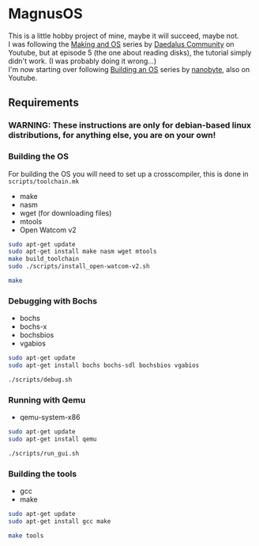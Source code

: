# MagnusOS
This is a little hobby project of mine, maybe it will succeed, maybe not.<br>
I was following the [Making and OS](https://www.youtube.com/watch?v=MwPjvJ9ulSc&list=PLm3B56ql_akNcvH8vvJRYOc7TbYhRs19M) series by [Daedalus Community](https://www.youtube.com/@DaedalusCommunity) on Youtube, but at episode 5 (the one about reading disks), the tutorial simply didn't work. (I was probably doing it wrong...)<br>
I'm now starting over following [Building an OS](https://www.youtube.com/watch?v=9t-SPC7Tczc&list=PLFjM7v6KGMpiH2G-kT781ByCNC_0pKpPN) series by [nanobyte](https://www.youtube.com/@nanobyte-dev), also on Youtube.

## Requirements
### WARNING: These instructions are only for debian-based linux distributions, for anything else, you are on your own!
### Building the OS
For building the OS you will need to set up a crosscompiler, this is done in `scripts/toolchain.mk`
  - make
  - nasm
  - wget (for downloading files)
  - mtools
  - Open Watcom v2
```sh
sudo apt-get update
sudo apt-get install make nasm wget mtools
make build_toolchain
sudo ./scripts/install_open-watcom-v2.sh
```
```sh
make
```
### Debugging with Bochs
  - bochs
  - bochs-x
  - bochsbios
  - vgabios
```sh
sudo apt-get update
sudo apt-get install bochs bochs-sdl bochsbios vgabios
```
```sh
./scripts/debug.sh
```
### Running with Qemu
  - qemu-system-x86
```sh
sudo apt-get update
sudo apt-get install qemu
```
```sh
./scripts/run_gui.sh
```
### Building the tools
  - gcc
  - make
```sh
sudo apt-get update
sudo apt-get install gcc make
```
```sh
make tools
```
